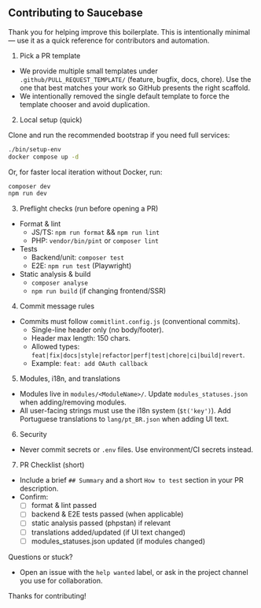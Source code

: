 ## Contributing to Saucebase

Thank you for helping improve this boilerplate. This is intentionally minimal — use it as a quick reference for contributors and automation.

1. Pick a PR template

- We provide multiple small templates under `.github/PULL_REQUEST_TEMPLATE/` (feature, bugfix, docs, chore). Use the one that best matches your work so GitHub presents the right scaffold.
- We intentionally removed the single default template to force the template chooser and avoid duplication.

2. Local setup (quick)

Clone and run the recommended bootstrap if you need full services:

```bash
./bin/setup-env
docker compose up -d
```

Or, for faster local iteration without Docker, run:

```bash
composer dev
npm run dev
```

3. Preflight checks (run before opening a PR)

- Format & lint
    - JS/TS: `npm run format` && `npm run lint`
    - PHP: `vendor/bin/pint` or `composer lint`
- Tests
    - Backend/unit: `composer test`
    - E2E: `npm run test` (Playwright)
- Static analysis & build
    - `composer analyse`
    - `npm run build` (if changing frontend/SSR)

4. Commit message rules

- Commits must follow `commitlint.config.js` (conventional commits).
    - Single-line header only (no body/footer).
    - Header max length: 150 chars.
    - Allowed types: `feat|fix|docs|style|refactor|perf|test|chore|ci|build|revert`.
    - Example: `feat: add OAuth callback`

5. Modules, i18n, and translations

- Modules live in `modules/<ModuleName>/`. Update `modules_statuses.json` when adding/removing modules.
- All user-facing strings must use the i18n system (`$t('key')`). Add Portuguese translations to `lang/pt_BR.json` when adding UI text.

6. Security

- Never commit secrets or `.env` files. Use environment/CI secrets instead.

7. PR Checklist (short)

- Include a brief `## Summary` and a short `How to test` section in your PR description.
- Confirm:
    - [ ] format & lint passed
    - [ ] backend & E2E tests passed (when applicable)
    - [ ] static analysis passed (phpstan) if relevant
    - [ ] translations added/updated (if UI text changed)
    - [ ] modules_statuses.json updated (if modules changed)

Questions or stuck?

- Open an issue with the `help wanted` label, or ask in the project channel you use for collaboration.

Thanks for contributing!
